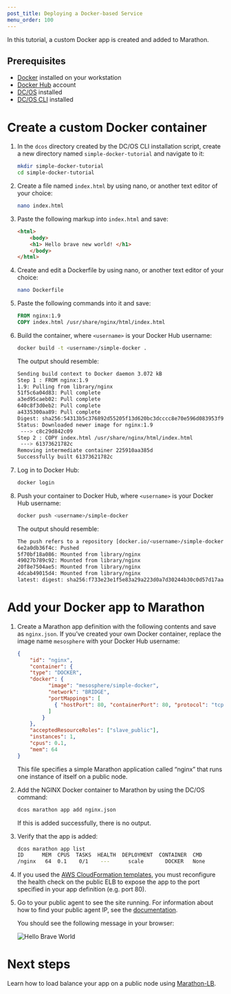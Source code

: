 ```yaml
---
post_title: Deploying a Docker-based Service
menu_order: 100
---
```


In this tutorial, a custom Docker app is created and added to Marathon.

## Prerequisites

*   [Docker][1] installed on your workstation
*   [Docker Hub][2] account
*   [DC/OS][3] installed
*   [DC/OS CLI][4] installed

# Create a custom Docker container

1.  In the `dcos` directory created by the DC/OS CLI installation script, create a new directory named `simple-docker-tutorial` and navigate to it:

    ```bash
    mkdir simple-docker-tutorial
    cd simple-docker-tutorial
    ```

2.  Create a file named `index.html` by using nano, or another text editor of your choice:

    ```bash
    nano index.html
    ```

3.  Paste the following markup into `index.html` and save:

    ```html
    <html>
        <body>
        <h1> Hello brave new world! </h1>
        </body>
    </html>
    ```

4.  Create and edit a Dockerfile by using nano, or another text editor of your choice:

    ```bash
    nano Dockerfile
    ```

5.  Paste the following commands into it and save:

    ```dockerfile
    FROM nginx:1.9
    COPY index.html /usr/share/nginx/html/index.html
    ```

6.  Build the container, where `<username>` is your Docker Hub username:

    ```bash
    docker build -t <username>/simple-docker .
    ```
    
    The output should resemble:
    
    ```bash
    Sending build context to Docker daemon 3.072 kB
    Step 1 : FROM nginx:1.9
    1.9: Pulling from library/nginx
    51f5c6a04d83: Pull complete 
    a3ed95caeb02: Pull complete 
    640c8f3d0eb2: Pull complete 
    a4335300aa89: Pull complete 
    Digest: sha256:54313b5c376892d55205f13d620bc3dcccc8e70e596d083953f95e94f071f6db
    Status: Downloaded newer image for nginx:1.9
     ---> c8c29d842c09
    Step 2 : COPY index.html /usr/share/nginx/html/index.html
     ---> 61373621782c
    Removing intermediate container 225910aa385d
    Successfully built 61373621782c
    ```

7.  Log in to Docker Hub:

    ```bash
    docker login
    ```

8.  Push your container to Docker Hub, where `<username>` is your Docker Hub username:

    ```bash
    docker push <username>/simple-docker
    ```
    
    The output should resemble:
    
    ```bash
    The push refers to a repository [docker.io/<username>/simple-docker]
    6e2a0db36f4c: Pushed 
    5f70bf18a086: Mounted from library/nginx 
    49027b789c92: Mounted from library/nginx 
    20f8e7504ae5: Mounted from library/nginx 
    4dcab49015d4: Mounted from library/nginx 
    latest: digest: sha256:f733e23e1f5e83a29a223d0a7d30244b30c0d57d17aa0421d962019545d69c17 size: 2185
    ```

# Add your Docker app to Marathon

1.  Create a Marathon app definition with the following contents and save as `nginx.json`. If you’ve created your own Docker container, replace the image name `mesosphere` with your Docker Hub username:

    ```json
    {
        "id": "nginx",
        "container": {
        "type": "DOCKER",
        "docker": {
              "image": "mesosphere/simple-docker",
              "network": "BRIDGE",
              "portMappings": [
                { "hostPort": 80, "containerPort": 80, "protocol": "tcp"}
              ]
            }
        },
        "acceptedResourceRoles": ["slave_public"],
        "instances": 1,
        "cpus": 0.1,
        "mem": 64
    }
    ```

    This file specifies a simple Marathon application called “nginx” that runs one instance of itself on a public node.

3.  Add the NGINX Docker container to Marathon by using the DC/OS command:

    ```bash
    dcos marathon app add nginx.json
    ```

    If this is added successfully, there is no output.

4.  Verify that the app is added:

    ```bash
    dcos marathon app list
    ID      MEM  CPUS  TASKS  HEALTH  DEPLOYMENT  CONTAINER  CMD
    /nginx   64  0.1    0/1    ---      scale       DOCKER   None
    ```
    
1.  If you used the [AWS CloudFormation templates](/docs/1.10/installing/cloud/aws/), you must reconfigure the health check on the public ELB to expose the app to the port specified in your app definition (e.g. port 80). 

1.  Go to your public agent to see the site running. For information about how to find your public agent IP, see the [documentation](/docs/1.10/administering-clusters/locate-public-agent/).

    You should see the following message in your browser: 
    
    ![Hello Brave World](/docs/1.10/img/helloworld.png)
    
# Next steps

Learn how to load balance your app on a public node using [Marathon-LB](/docs/1.10/networking/marathon-lb/marathon-lb-basic-tutorial/).
    

 [1]: https://www.docker.com
 [2]: https://hub.docker.com
 [3]: /docs/1.10/installing/
 [4]: /docs/1.10/cli/install/
